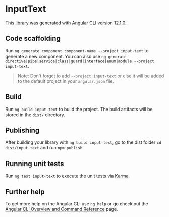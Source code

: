 # InputText

This library was generated with [Angular CLI](https://github.com/angular/angular-cli) version 12.1.0.

## Code scaffolding

Run `ng generate component component-name --project input-text` to generate a new component. You can also use `ng generate directive|pipe|service|class|guard|interface|enum|module --project input-text`.
> Note: Don't forget to add `--project input-text` or else it will be added to the default project in your `angular.json` file. 

## Build

Run `ng build input-text` to build the project. The build artifacts will be stored in the `dist/` directory.

## Publishing

After building your library with `ng build input-text`, go to the dist folder `cd dist/input-text` and run `npm publish`.

## Running unit tests

Run `ng test input-text` to execute the unit tests via [Karma](https://karma-runner.github.io).

## Further help

To get more help on the Angular CLI use `ng help` or go check out the [Angular CLI Overview and Command Reference](https://angular.io/cli) page.
